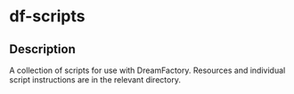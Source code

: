 # df-scripts
## Description

A collection of scripts for use with DreamFactory.
Resources and individual script instructions are in the relevant directory.
